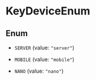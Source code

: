 

# KeyDeviceEnum

## Enum


* `SERVER` (value: `"server"`)

* `MOBILE` (value: `"mobile"`)

* `NANO` (value: `"nano"`)



